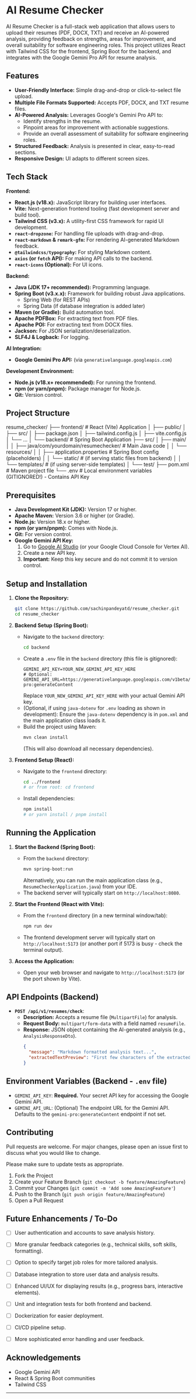 # AI Resume Checker

AI Resume Checker is a full-stack web application that allows users to upload their resumes (PDF, DOCX, TXT) and receive an AI-powered analysis, providing feedback on strengths, areas for improvement, and overall suitability for software engineering roles. This project utilizes React with Tailwind CSS for the frontend, Spring Boot for the backend, and integrates with the Google Gemini Pro API for resume analysis.

## Features

*   **User-Friendly Interface:** Simple drag-and-drop or click-to-select file upload.
*   **Multiple File Formats Supported:** Accepts PDF, DOCX, and TXT resume files.
*   **AI-Powered Analysis:** Leverages Google's Gemini Pro API to:
    *   Identify strengths in the resume.
    *   Pinpoint areas for improvement with actionable suggestions.
    *   Provide an overall assessment of suitability for software engineering roles.
*   **Structured Feedback:** Analysis is presented in clear, easy-to-read sections.
*   **Responsive Design:** UI adapts to different screen sizes.

## Tech Stack

**Frontend:**

*   **React.js (v18.x):** JavaScript library for building user interfaces.
*   **Vite:** Next-generation frontend tooling (fast development server and build tool).
*   **Tailwind CSS (v3.x):** A utility-first CSS framework for rapid UI development.
*   **`react-dropzone`:** For handling file uploads with drag-and-drop.
*   **`react-markdown` & `remark-gfm`:** For rendering AI-generated Markdown feedback.
*   **`@tailwindcss/typography`:** For styling Markdown content.
*   **`axios` (or `fetch` API):** For making API calls to the backend.
*   **`react-icons` (Optional):** For UI icons.

**Backend:**

*   **Java (JDK 17+ recommended):** Programming language.
*   **Spring Boot (v3.x.x):** Framework for building robust Java applications.
    *   Spring Web (for REST APIs)
    *   Spring Data (if database integration is added later)
*   **Maven (or Gradle):** Build automation tool.
*   **Apache PDFBox:** For extracting text from PDF files.
*   **Apache POI:** For extracting text from DOCX files.
*   **Jackson:** For JSON serialization/deserialization.
*   **SLF4J & Logback:** For logging.

**AI Integration:**

*   **Google Gemini Pro API:** (via `generativelanguage.googleapis.com`)

**Development Environment:**

*   **Node.js (v18.x+ recommended):** For running the frontend.
*   **npm (or yarn/pnpm):** Package manager for Node.js.
*   **Git:** Version control.

## Project Structure
resume_checker/
├── frontend/ # React (Vite) Application
│ ├── public/
│ ├── src/
│ ├── package.json
│ ├── tailwind.config.js
│ ├── vite.config.js
│ └── ...
│
└── backend/ # Spring Boot Application
├── src/
│ ├── main/
│ │ ├── java/com/yourdomain/resumechecker/ # Main Java code
│ │ └── resources/
│ │ ├── application.properties # Spring Boot config (placeholders)
│ │ └── static/ # (if serving static files from backend)
│ │ └── templates/ # (if using server-side templates)
│ └── test/
├── pom.xml # Maven project file
└── .env # Local environment variables (GITIGNORED!) - Contains API Key


## Prerequisites

*   **Java Development Kit (JDK):** Version 17 or higher.
*   **Apache Maven:** Version 3.6 or higher (or Gradle).
*   **Node.js:** Version 18.x or higher.
*   **npm (or yarn/pnpm):** Comes with Node.js.
*   **Git:** For version control.
*   **Google Gemini API Key:**
    1.  Go to [Google AI Studio](https://aistudio.google.com/app/apikey) (or your Google Cloud Console for Vertex AI).
    2.  Create a new API key.
    3.  **Important:** Keep this key secure and do not commit it to version control.

## Setup and Installation

1.  **Clone the Repository:**
    ```bash
    git clone https://github.com/sachinpandeyatd/resume_checker.git
    cd resume_checker
    ```

2.  **Backend Setup (Spring Boot):**
    *   Navigate to the `backend` directory:
        ```bash
        cd backend
        ```
    *   Create a `.env` file in the `backend` directory (this file is gitignored):
        ```
        GEMINI_API_KEY=YOUR_NEW_GEMINI_API_KEY_HERE
        # Optional: GEMINI_API_URL=https://generativelanguage.googleapis.com/v1beta/models/gemini-pro:generateContent
        ```
        Replace `YOUR_NEW_GEMINI_API_KEY_HERE` with your actual Gemini API key.
    *   (Optional, if using `java-dotenv` for `.env` loading as shown in development):
        Ensure the `java-dotenv` dependency is in `pom.xml` and the main application class loads it.
    *   Build the project using Maven:
        ```bash
        mvn clean install
        ```
        (This will also download all necessary dependencies).

3.  **Frontend Setup (React):**
    *   Navigate to the `frontend` directory:
        ```bash
        cd ../frontend
        # or from root: cd frontend
        ```
    *   Install dependencies:
        ```bash
        npm install
        # or yarn install / pnpm install
        ```

## Running the Application

1.  **Start the Backend (Spring Boot):**
    *   From the `backend` directory:
        ```bash
        mvn spring-boot:run
        ```
        Alternatively, you can run the main application class (e.g., `ResumeCheckerApplication.java`) from your IDE.
    *   The backend server will typically start on `http://localhost:8080`.

2.  **Start the Frontend (React with Vite):**
    *   From the `frontend` directory (in a new terminal window/tab):
        ```bash
        npm run dev
        ```
    *   The frontend development server will typically start on `http://localhost:5173` (or another port if 5173 is busy - check the terminal output).

3.  **Access the Application:**
    *   Open your web browser and navigate to `http://localhost:5173` (or the port shown by Vite).

## API Endpoints (Backend)

*   **`POST /api/v1/resumes/check`**:
    *   **Description:** Accepts a resume file (`MultipartFile`) for analysis.
    *   **Request Body:** `multipart/form-data` with a field named `resumeFile`.
    *   **Response:** JSON object containing the AI-generated analysis (e.g., `AnalysisResponseDto`).
        ```json
        {
          "message": "Markdown formatted analysis text...",
          "extractedTextPreview": "First few characters of the extracted resume text..."
        }
        ```

## Environment Variables (Backend - `.env` file)

*   `GEMINI_API_KEY`: **Required.** Your secret API key for accessing the Google Gemini API.
*   `GEMINI_API_URL`: (Optional) The endpoint URL for the Gemini API. Defaults to the `gemini-pro:generateContent` endpoint if not set.

## Contributing

Pull requests are welcome. For major changes, please open an issue first to discuss what you would like to change.

Please make sure to update tests as appropriate.

1.  Fork the Project
2.  Create your Feature Branch (`git checkout -b feature/AmazingFeature`)
3.  Commit your Changes (`git commit -m 'Add some AmazingFeature'`)
4.  Push to the Branch (`git push origin feature/AmazingFeature`)
5.  Open a Pull Request

## Future Enhancements / To-Do

*   [ ] User authentication and accounts to save analysis history.
*   [ ] More granular feedback categories (e.g., technical skills, soft skills, formatting).
*   [ ] Option to specify target job roles for more tailored analysis.
*   [ ] Database integration to store user data and analysis results.
*   [ ] Enhanced UI/UX for displaying results (e.g., progress bars, interactive elements).
*   [ ] Unit and integration tests for both frontend and backend.
*   [ ] Dockerization for easier deployment.
*   [ ] CI/CD pipeline setup.
*   [ ] More sophisticated error handling and user feedback.


## Acknowledgements

*   Google Gemini API
*   React & Spring Boot communities
*   Tailwind CSS

---

